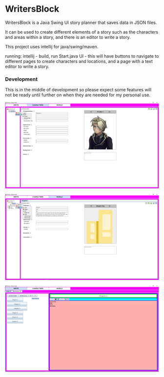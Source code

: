 # WritersBlock

WritersBlock is a Java Swing UI story planner that saves data in JSON files. 

It can be used to create different elements of a story such as the characters and areas within a story, and there is an editor to write a story.

This project uses intellij for java/swing/maven.

running:
intellij - build, run Start.java
UI - this will have buttons to navigate to different pages to create characters and locations, and a page with a text editor to write a story.


### Development

This is in the middle of development so please expect some features will not be ready until further on when they are needed for my personal use.

![](./character.png)

![](./general.png)

![](./edit.png)